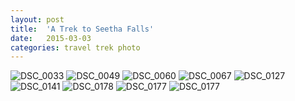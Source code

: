 ```yaml
---
layout: post
title:  'A Trek to Seetha Falls'
date:   2015-03-03
categories: travel trek photo
---
```


<img src='http://farm4.static.flickr.com/3867/15072037315_28989a18b8_b.jpg' title='DSC_0033'/>
 <img src='http://farm6.static.flickr.com/5563/14885461860_6681d69c75_b.jpg' title='DSC_0049'/>
  <img src='http://farm4.static.flickr.com/3840/14885591197_fdae13c300_b.jpg' title='DSC_0060'/>
  <img src='http://farm4.static.flickr.com/3873/14885578088_ece42df41e_b.jpg' title='DSC_0067'/>
<img src='http://farm6.static.flickr.com/5586/15072630395_fe16706e62_b.jpg' title='DSC_0127'/>
  <img src='http://farm8.static.flickr.com/7639/16740395905_10b0ce1f3b_b.jpg' title='DSC_0141'/>
  <img src='http://farm8.static.flickr.com/7289/16739334862_95d9fb09d2_b.jpg' title='DSC_0178'/>
 <img src='http://farm9.static.flickr.com/8630/16554289619_ffb4d5a8ef_b.jpg' title='DSC_0177'/>
 <img src='https://farm8.staticflickr.com/7285/16554284999_2a8099a241_b.jpg' title='DSC_0177'/>
 